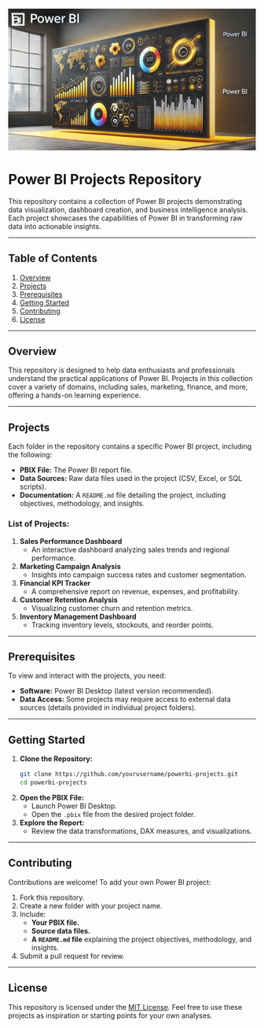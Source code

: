 ![Power BI Banner](PowerBIBanner.webp)  
# **Power BI Projects Repository**  

This repository contains a collection of Power BI projects demonstrating data visualization, dashboard creation, and business intelligence analysis. Each project showcases the capabilities of Power BI in transforming raw data into actionable insights.  

---

## **Table of Contents**  
1. [Overview](#overview)  
2. [Projects](#projects)  
3. [Prerequisites](#prerequisites)  
4. [Getting Started](#getting-started)  
5. [Contributing](#contributing)  
6. [License](#license)  

---

## **Overview**  

This repository is designed to help data enthusiasts and professionals understand the practical applications of Power BI. Projects in this collection cover a variety of domains, including sales, marketing, finance, and more, offering a hands-on learning experience.  

---

## **Projects**  

Each folder in the repository contains a specific Power BI project, including the following:  
- **PBIX File:** The Power BI report file.  
- **Data Sources:** Raw data files used in the project (CSV, Excel, or SQL scripts).  
- **Documentation:** A `README.md` file detailing the project, including objectives, methodology, and insights.  

### **List of Projects:**  
1. **Sales Performance Dashboard**  
   - An interactive dashboard analyzing sales trends and regional performance.  
2. **Marketing Campaign Analysis**  
   - Insights into campaign success rates and customer segmentation.  
3. **Financial KPI Tracker**  
   - A comprehensive report on revenue, expenses, and profitability.  
4. **Customer Retention Analysis**  
   - Visualizing customer churn and retention metrics.  
5. **Inventory Management Dashboard**  
   - Tracking inventory levels, stockouts, and reorder points.  

---

## **Prerequisites**  

To view and interact with the projects, you need:  
- **Software:** Power BI Desktop (latest version recommended).  
- **Data Access:** Some projects may require access to external data sources (details provided in individual project folders).  

---

## **Getting Started**  

1. **Clone the Repository:**  
   ```bash  
   git clone https://github.com/yourusername/powerbi-projects.git  
   cd powerbi-projects  
   ```  
2. **Open the PBIX File:**  
   - Launch Power BI Desktop.  
   - Open the `.pbix` file from the desired project folder.  
3. **Explore the Report:**  
   - Review the data transformations, DAX measures, and visualizations.  

---

## **Contributing**  

Contributions are welcome! To add your own Power BI project:  
1. Fork this repository.  
2. Create a new folder with your project name.  
3. Include:  
   - **Your PBIX file.**  
   - **Source data files.**  
   - **A `README.md` file** explaining the project objectives, methodology, and insights.  
4. Submit a pull request for review.  

---

## **License**  

This repository is licensed under the [MIT License](LICENSE). Feel free to use these projects as inspiration or starting points for your own analyses.  
